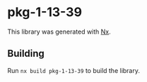 # pkg-1-13-39

This library was generated with [Nx](https://nx.dev).

## Building

Run `nx build pkg-1-13-39` to build the library.

